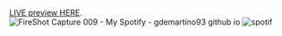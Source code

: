  [LIVE preview HERE](https://gdemartino93.github.io/html-css-spotifyweb/).
![FireShot Capture 009 - My Spotify - gdemartino93 github io](https://user-images.githubusercontent.com/113302882/207481220-bd4c30c8-a5ca-4594-a1ca-7ee8c041fed0.png)
![spotif](https://user-images.githubusercontent.com/113302882/207481308-60301afd-1537-4abb-8524-a8ec4f20606c.jpg)

